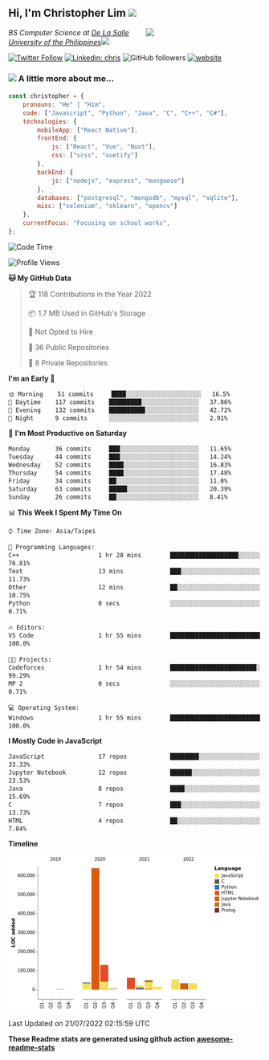 <h2>Hi, I'm Christopher Lim <img src="https://media3.giphy.com/media/r3SVtaGUukD5V6UjzP/giphy.gif" width="50" /></h2>
<img align='right' src="https://media.giphy.com/media/M9gbBd9nbDrOTu1Mqx/giphy.gif" width="230">
<p><em>BS Computer Science at <a href="https://www.dlsu.edu.ph/">De La Salle University of the Philippines</a><img src="https://media.giphy.com/media/WUlplcMpOCEmTGBtBW/giphy.gif" width="30"> 
</em></p>

[![Twitter Follow](https://img.shields.io/twitter/follow/ClovesJL?label=Follow)](https://twitter.com/intent/follow?screen_name=ClovesJL)
[![Linkedin: chris](https://img.shields.io/badge/-chris-blue?style=flat-square&logo=Linkedin&logoColor=white&link=https://www.linkedin.com/in/christopher-lim-122831183/)](https://www.linkedin.com/in/christopher-lim-122831183/)
![GitHub followers](https://img.shields.io/github/followers/cc-visionary?label=Follow&style=social)
[![website](https://img.shields.io/badge/Website-46a2f1.svg?&style=flat-square&logo=Google-Chrome&logoColor=white&link=http://christopherlim.surge.sh/)](http://christopherlim.surge.sh/)

### <img src="https://media.giphy.com/media/VgCDAzcKvsR6OM0uWg/giphy.gif" width="50"> A little more about me...  

```javascript
const christopher = {
    pronouns: "He" | "Him",
    code: ["Javascript", "Python", "Java", "C", "C++", "C#"],
    technologies: {
        mobileApp: ["React Native"],
        frontEnd: {
            js: ["React", "Vue", "Nuxt"],
            css: ["scss", "vuetify"]
        },
        backEnd: {
            js: ["nodejs", "express", "mongoose"]
        },
        databases: ["postgresql", "mongodb", "mysql", "sqlite"],
        misc: ["selenium", "sklearn", "opencv"]
    },
    currentFocus: "Focusing on school works",
};
```

<!--START_SECTION:waka-->
![Code Time](http://img.shields.io/badge/Code%20Time-0%20secs-blue)

![Profile Views](http://img.shields.io/badge/Profile%20Views-0-blue)

**🐱 My GitHub Data** 

> 🏆 118 Contributions in the Year 2022
 > 
> 📦 1.7 MB Used in GitHub's Storage 
 > 
> 🚫 Not Opted to Hire
 > 
> 📜 36 Public Repositories 
 > 
> 🔑 8 Private Repositories  
 > 
**I'm an Early 🐤** 

```text
🌞 Morning    51 commits     ████░░░░░░░░░░░░░░░░░░░░░   16.5% 
🌆 Daytime    117 commits    █████████░░░░░░░░░░░░░░░░   37.86% 
🌃 Evening    132 commits    ██████████░░░░░░░░░░░░░░░   42.72% 
🌙 Night      9 commits      ░░░░░░░░░░░░░░░░░░░░░░░░░   2.91%

```
📅 **I'm Most Productive on Saturday** 

```text
Monday       36 commits     ███░░░░░░░░░░░░░░░░░░░░░░   11.65% 
Tuesday      44 commits     ███░░░░░░░░░░░░░░░░░░░░░░   14.24% 
Wednesday    52 commits     ████░░░░░░░░░░░░░░░░░░░░░   16.83% 
Thursday     54 commits     ████░░░░░░░░░░░░░░░░░░░░░   17.48% 
Friday       34 commits     ██░░░░░░░░░░░░░░░░░░░░░░░   11.0% 
Saturday     63 commits     █████░░░░░░░░░░░░░░░░░░░░   20.39% 
Sunday       26 commits     ██░░░░░░░░░░░░░░░░░░░░░░░   8.41%

```


📊 **This Week I Spent My Time On** 

```text
⌚︎ Time Zone: Asia/Taipei

💬 Programming Languages: 
C++                      1 hr 28 mins        ███████████████████░░░░░░   76.81% 
Text                     13 mins             ███░░░░░░░░░░░░░░░░░░░░░░   11.73% 
Other                    12 mins             ██░░░░░░░░░░░░░░░░░░░░░░░   10.75% 
Python                   0 secs              ░░░░░░░░░░░░░░░░░░░░░░░░░   0.71%

🔥 Editors: 
VS Code                  1 hr 55 mins        █████████████████████████   100.0%

🐱‍💻 Projects: 
Codeforces               1 hr 54 mins        ████████████████████████░   99.29% 
MP 2                     0 secs              ░░░░░░░░░░░░░░░░░░░░░░░░░   0.71%

💻 Operating System: 
Windows                  1 hr 55 mins        █████████████████████████   100.0%

```

**I Mostly Code in JavaScript** 

```text
JavaScript               17 repos            ████████░░░░░░░░░░░░░░░░░   33.33% 
Jupyter Notebook         12 repos            ██████░░░░░░░░░░░░░░░░░░░   23.53% 
Java                     8 repos             ████░░░░░░░░░░░░░░░░░░░░░   15.69% 
C                        7 repos             ███░░░░░░░░░░░░░░░░░░░░░░   13.73% 
HTML                     4 repos             ██░░░░░░░░░░░░░░░░░░░░░░░   7.84%

```


**Timeline**

![Chart not found](https://raw.githubusercontent.com/cc-visionary/cc-visionary/master/charts/bar_graph.png) 


 Last Updated on 21/07/2022 02:15:59 UTC
<!--END_SECTION:waka-->

**These Readme stats are generated using github action [awesome-readme-stats](https://github.com/anmol098/waka-readme-stats)**
